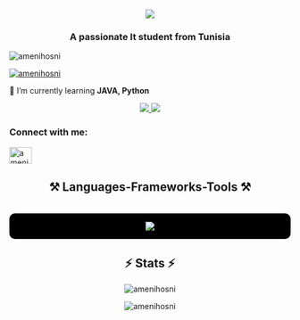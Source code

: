 <h1 align="center">
    <img src="https://readme-typing-svg.herokuapp.com/?font=Righteous&size=35&center=true&vCenter=true&width=500&height=70&duration=4000&lines=Hi+There!+👋;+I'm+Ameni+Hosni!;" />
</h1>

<h3 align="center">A passionate It student from Tunisia </h3>

<p align="left"> <img src="https://komarev.com/ghpvc/?username=amenihosni&label=Profile%20views&color=0e75b6&style=flat" alt="amenihosni" /> </p>

<p align="left"> <a href="https://github.com/ryo-ma/github-profile-trophy"><img src="https://github-profile-trophy.vercel.app/?username=amenihosni" alt="amenihosni" /></a> </p>

 
 🌱 I’m currently learning **JAVA, Python**

 </div>
 
<div align="center"> 
  <a href="mailto:amenihosni71@gmail.com">
    <img src="https://img.shields.io/badge/Gmail-333333?style=for-the-badge&logo=gmail&logoColor=red" />
  </a>
    <a href="https://www.linkedin.com/in/ameni-hosni-7a99971b0" target="_blank">
    <img src="https://img.shields.io/badge/LinkedIn-0077B5?style=for-the-badge&logo=linkedin&logoColor=white" target="_blank" />
  </a>
 
</div>

<h3 align="left">Connect with me:</h3>
<p align="left">
<a href="https://linkedin.com/in/ameni hosni" target="blank"><img align="center" src="https://raw.githubusercontent.com/rahuldkjain/github-profile-readme-generator/master/src/images/icons/Social/linked-in-alt.svg" alt="ameni hosni" height="30" width="40" /></a>
</p>


<style>
  .icon-container {
    display: flex;
    justify-content: center;
    align-items: center;
    background-color: black;
    padding: 10px;
    border-radius: 10px;
  }

  .icon-container img {
    margin: 5px; /* Adjust the margin as needed to control the spacing between icons */
  }
</style>

<h2 align="center">⚒️ Languages-Frameworks-Tools ⚒️</h2>
<br/>
<div class="icon-container" align="center">
    <img src="https://skillicons.dev/icons?i=arduino,c,cplusplus,css3,git,html5,illustrator,java,javascript,linux,opencv,oracle,php,python,qt" />
</div>

<h2 align="center">⚡ Stats ⚡</h2>
<div align="center">
  <p><img align="center" src="https://github-readme-stats.vercel.app/api/top-langs?username=amenihosni&show_icons=true&locale=en&layout=compact" alt="amenihosni" /></p>

  <p><img align="center" src="https://github-readme-streak-stats.herokuapp.com/?user=amenihosni&" alt="amenihosni" /></p>
</div>

